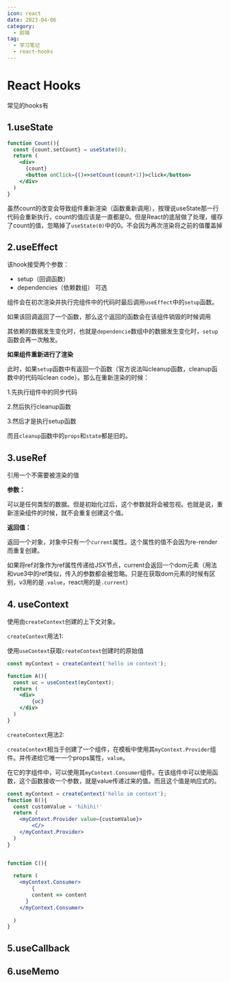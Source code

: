 ```yaml
---
icon: react
date: 2023-04-06
category:
  - 前端
tag:
  - 学习笔记
  - react-hooks
---
```


# React Hooks

常见的hooks有

## 1.useState

```jsx
function Count(){
  const {count,setCount} = useState(0);
  return (
    <div>
      {count}
      <button onClick={()=>setCount(count+1)}>click</button>
    </div>
  )
}
```
虽然count的改变会导致组件重新渲染（函数重新调用），按理说useState那一行代码会重新执行，count的值应该是一直都是0。但是React的底层做了处理，缓存了count的值，忽略掉了`useState(0)`中的0。不会因为再次渲染将之前的值覆盖掉


## 2.useEffect

该hook接受两个参数：

- setup（回调函数）
- dependencies（依赖数组） 可选

组件会在初次渲染并执行完组件中的代码时最后调用`useEffect`中的`setup`函数。

如果该回调返回了一个函数，那么这个返回的函数会在该组件销毁的时候调用

其依赖的数据发生变化时，也就是`dependencie`数组中的数据发生变化时，`setup`函数会再一次触发。

**如果组件重新进行了渲染**

此时，如果`setup`函数中有返回一个函数（官方说法叫cleanup函数，cleanup函数中的代码叫clean code）。那么在重新渲染的时候：

1.先执行组件中的同步代码

2.然后执行cleanup函数

3.然后才是执行setup函数

而且`cleanup`函数中的`props`和`state`都是旧的。

## 3.useRef

引用一个不需要被渲染的值

**参数：**

可以是任何类型的数据。但是初始化过后，这个参数就将会被忽视。也就是说，重新渲染组件的时候，就不会重复创建这个值。

**返回值：**

返回一个对象，对象中只有一个`current`属性。这个属性的值不会因为re-render而重复创建。

如果将ref对象作为ref属性传递给JSX节点，current会返回一个dom元素（用法和vue3中的ref类似，传入的参数都会被忽略。只是在获取dom元素的时候有区别，v3用的是`.value`，react用的是`.current`）

## 4. useContext

使用由`createContext`创建的上下文对象。

`createContext`用法1:

使用`useContext`获取`createContext`创建时的原始值

```jsx
const myContext = createContext('hello im context');

function A(){
  const uc = useContext(myContext);
  return (
  	<div>
    	{uc}
    </div>
  )
}
```

`createContext`用法2:

`createContext`相当于创建了一个组件，在模板中使用其`myContext.Provider`组件。并传递给它唯一一个props属性，`value`。

在它的字组件中，可以使用其`myContext.Consumer`组件。在该组件中可以使用函数，这个函数接收一个参数，就是value传递过来的值。而且这个值是响应式的。

```jsx
const myContext = createContext('hello im context');
function B(){
  const customValue = 'hihihi!'
  return (
  	<myContext.Provider value={customValue}>
    	<C/>
    </myContext.Provider>
  )
}


function C(){
  
  return (
  	<myContext.Consumer>
    	{
        content => content
      }
    </myContext.Consumer>
  
  )
}
```



## 5.useCallback





## 6.useMemo

